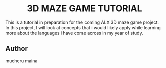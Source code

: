 <h1><center>3D MAZE GAME TUTORIAL</center></h1>
<p>This is a tutorial in preparation for the coming ALX 3D maze game project.
In this project, I will look at concepts that i would likely apply while learning
more about the languages i have come across in my year of study.
</p>


<h2>Author</h2>
<p>mucheru maina <petermucheru420@gmail.com></p>